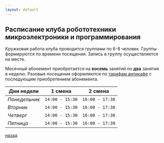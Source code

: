 ```yaml
---
layout: default
---
```


## Расписание клуба робототехники микроэлектроники и программирования

Кружковая работа клуба проводится группами по 6-8 человек.
Группы формируются по времени посещения. Запись в группу
осуществляется на месте.

Месячный абонемент приобретается на **восемь** занятий
по **два** занятия в неделю. Разовые посещения оформляются
по [тарифам антикафе](/tariff) с последующим приобретением абонемента.

  Дни недели  |  1 смена          |  2 смена
------------- | ---------         | ---------
*Понедельник* | `14:00 - 15:30`   | `16:00 - 17:30`
*Вторник*     | `14:00 - 15:30`   | `16:00 - 17:30`
*Четверг*     | `14:00 - 15:30`   | `16:00 - 17:30`
*Пятница*     | `14:00 - 15:30`   | `16:00 - 17:30`

[назад](.)
